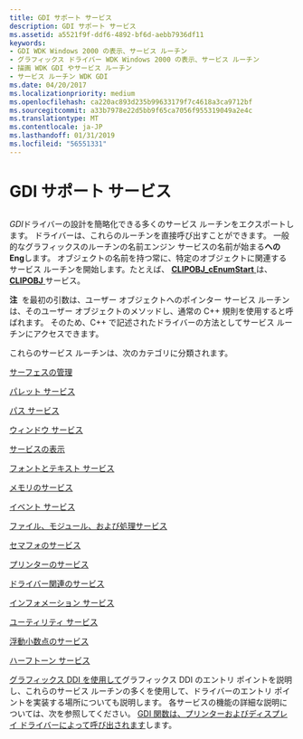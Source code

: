 ```yaml
---
title: GDI サポート サービス
description: GDI サポート サービス
ms.assetid: a5521f9f-ddf6-4892-bf6d-aebb7936df11
keywords:
- GDI WDK Windows 2000 の表示、サービス ルーチン
- グラフィックス ドライバー WDK Windows 2000 の表示、サービス ルーチン
- 描画 WDK GDI やサービス ルーチン
- サービス ルーチン WDK GDI
ms.date: 04/20/2017
ms.localizationpriority: medium
ms.openlocfilehash: ca220ac893d235b99633179f7c4618a3ca9712bf
ms.sourcegitcommit: a33b7978e22d5bb9f65ca7056f955319049a2e4c
ms.translationtype: MT
ms.contentlocale: ja-JP
ms.lasthandoff: 01/31/2019
ms.locfileid: "56551331"
---
```

# <a name="gdi-support-services"></a>GDI サポート サービス


## <span id="ddk_gdi_support_services_gg"></span><span id="DDK_GDI_SUPPORT_SERVICES_GG"></span>


*GDI*ドライバーの設計を簡略化できる多くのサービス ルーチンをエクスポートします。 ドライバーは、これらのルーチンを直接呼び出すことができます。 一般的なグラフィックスのルーチンの名前エンジン サービスの名前が始まる**への Eng**します。 オブジェクトの名前を持つ常に、特定のオブジェクトに関連するサービス ルーチンを開始します。たとえば、 [ **CLIPOBJ\_cEnumStart** ](https://msdn.microsoft.com/library/windows/hardware/ff539421)は、 [ **CLIPOBJ** ](https://msdn.microsoft.com/library/windows/hardware/ff539417)サービス。

**注**  を最初の引数は、ユーザー オブジェクトへのポインター サービス ルーチンは、そのユーザー オブジェクトのメソッドし、通常の C++ 規則を使用すると呼ばれます。 そのため、C++ で記述されたドライバーの方法としてサービス ルーチンにアクセスできます。

 

これらのサービス ルーチンは、次のカテゴリに分類されます。

[サーフェスの管理](gdi-support-for-surfaces.md)

[パレット サービス](gdi-support-for-palettes.md)

[パス サービス](gdi-services-for-paths.md)

[ウィンドウ サービス](gdi-support-for-window-objects.md)

[サービスの表示](gdi-drawing-and-related-services.md)

[フォントとテキスト サービス](gdi-font-and-text-services.md)

[メモリのサービス](gdi-memory-services.md)

[イベント サービス](gdi-event-services.md)

[ファイル、モジュール、および処理サービス](gdi-file--module--and-process-services.md)

[セマフォのサービス](gdi-semaphore-services.md)

[プリンターのサービス](gdi-printer-services.md)

[ドライバー関連のサービス](gdi-driver-related-services.md)

[インフォメーション サービス](gdi-information-services.md)

[ユーティリティ サービス](gdi-utility-services.md)

[浮動小数点のサービス](gdi-floating-point-services.md)

[ハーフトーン サービス](gdi-halftone-services.md)

[グラフィックス DDI を使用して](using-the-graphics-ddi.md)グラフィックス DDI のエントリ ポイントを説明し、これらのサービス ルーチンの多くを使用して、ドライバーのエントリ ポイントを実装する場所についても説明します。 各サービスの機能の詳細な説明については、次を参照してください。 [GDI 関数は、プリンターおよびディスプレイ ドライバーによって呼び出されます](https://msdn.microsoft.com/library/windows/hardware/ff566544)します。

 

 





